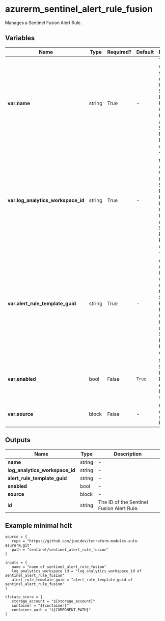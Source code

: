 # azurerm_sentinel_alert_rule_fusion

Manages a Sentinel Fusion Alert Rule.

## Variables

| Name | Type | Required? |  Default  |  Description |
| ---- | ---- | --------- |  ----------- | ----------- |
| **var.name** | string | True | -  |  The name which should be used for this Sentinel Fusion Alert Rule. Changing this forces a new Sentinel Fusion Alert Rule to be created. | 
| **var.log_analytics_workspace_id** | string | True | -  |  The ID of the Log Analytics Workspace this Sentinel Fusion Alert Rule belongs to. Changing this forces a new Sentinel Fusion Alert Rule to be created. | 
| **var.alert_rule_template_guid** | string | True | -  |  The GUID of the alert rule template which is used for this Sentinel Fusion Alert Rule. Changing this forces a new Sentinel Fusion Alert Rule to be created. | 
| **var.enabled** | bool | False | `True`  |  Should this Sentinel Fusion Alert Rule be enabled? Defaults to `true`. | 
| **var.source** | block | False | -  |  One or more `source` blocks. | 



## Outputs

| Name | Type | Description |
| ---- | ---- | --------- | 
| **name** | string  | - | 
| **log_analytics_workspace_id** | string  | - | 
| **alert_rule_template_guid** | string  | - | 
| **enabled** | bool  | - | 
| **source** | block  | - | 
| **id** | string  | The ID of the Sentinel Fusion Alert Rule. | 

## Example minimal hclt

```hcl
source = {
   repo = "https://github.com/jumidev/terraform-modules-auto-azurerm.git" 
   path = "sentinel/sentinel_alert_rule_fusion" 
}

inputs = {
   name = "name of sentinel_alert_rule_fusion" 
   log_analytics_workspace_id = "log_analytics_workspace_id of sentinel_alert_rule_fusion" 
   alert_rule_template_guid = "alert_rule_template_guid of sentinel_alert_rule_fusion" 
}

tfstate_store = {
   storage_account = "${storage_account}" 
   container = "${container}" 
   container_path = "${COMPONENT_PATH}" 
}


```